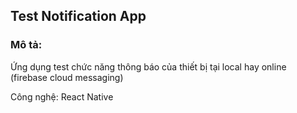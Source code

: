 ## Test Notification App
### Mô tả:
Ứng dụng test chức năng thông báo của thiết bị tại local hay online (firebase cloud messaging)

Công nghệ: React Native
